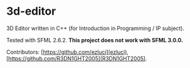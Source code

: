 # 3d-editor

3D Editor written in C++ (for Introduction in Programming / IP subject).

Tested with SFML 2.6.2. **This project does not work with SFML 3.0.0.**

Contributors: [https://github.com/ezluci](ezluci), [https://github.com/R3DN1GHT2005](R3DN1GHT2005).